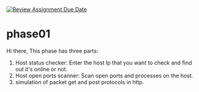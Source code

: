 [![Review Assignment Due Date](https://classroom.github.com/assets/deadline-readme-button-24ddc0f5d75046c5622901739e7c5dd533143b0c8e959d652212380cedb1ea36.svg)](https://classroom.github.com/a/ZC6CWCW6)
# phase01
Hi there,
This phase has three parts:
1) Host status checker: Enter the host Ip that you want to check and find out it's online or not.
2) Host open ports scanner: Scan open ports and processes on the host.
3) simulation of packet get and post protocols in http. 
